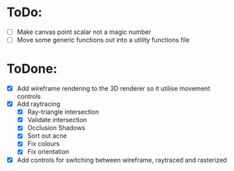 # ToDo:
- [ ] Make canvas point scalar not a magic number
- [ ] Move some generic functions out into a utility functions file

# ToDone:
- [X] Add wireframe rendering to the 3D renderer so it utilise movement controls
- [X] Add raytracing
    - [X] Ray-triangle intersection
    - [X] Validate intersection
    - [X] Occlusion Shadows
    - [X] Sort out acne
    - [X] Fix colours
    - [X] Fix orientation
    
- [X] Add controls for switching between wireframe, raytraced and rasterized